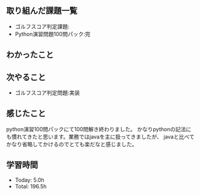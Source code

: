 ## 取り組んだ課題一覧
- ゴルフスコア判定課題:
- Python演習問題100問パック:完
## わかったこと

## 次やること
- ゴルフスコア判定問題:実装
## 感じたこと
python演習100問パックにて100問解き終わりました。
かなりpythonの記法にも慣れてきたと思います。業務ではjavaを主に扱ってきましたが、
javaと比べてかなり省略してかけるのでとても楽だなと感じました。

## 学習時間
- Today: 5.0h
- Total: 196.5h